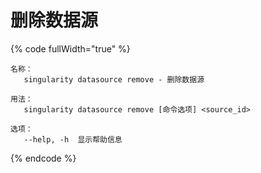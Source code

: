 # 删除数据源

{% code fullWidth="true" %}
```
名称：
   singularity datasource remove - 删除数据源

用法：
   singularity datasource remove [命令选项] <source_id>

选项：
   --help, -h  显示帮助信息
```
{% endcode %}
